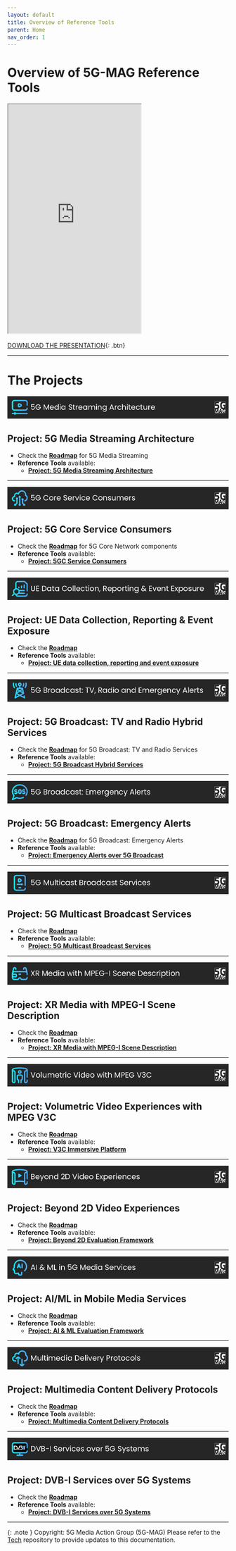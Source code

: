 ```yaml
---
layout: default
title: Overview of Reference Tools
parent: Home
nav_order: 1
---
```


# Overview of 5G-MAG Reference Tools

<iframe width="60%" height="520" src="https://drive.google.com/file/d/1tPcMWLeY6QJNH5OfGWDwLmoSyjrqk8gA/preview"></iframe>

[DOWNLOAD THE PRESENTATION](https://drive.google.com/file/d/1tPcMWLeY6QJNH5OfGWDwLmoSyjrqk8gA/preview){: .btn}

---

# The Projects

<img src="../assets/images/Banner_5GMS.png"/> 

## Project: 5G Media Streaming Architecture
* Check the [**Roadmap**](https://github.com/orgs/5G-MAG/projects/48/views/6) for 5G Media Streaming
* **Reference Tools** available:
   * [**Project: 5G Media Streaming Architecture**](https://5g-mag.github.io/Getting-Started/pages/5g-media-streaming/)

---

<img src="../assets/images/Banner_5GC.png"/> 

## Project: 5G Core Service Consumers
* Check the [**Roadmap**](https://github.com/orgs/5G-MAG/projects/48/views/17) for 5G Core Network components
* **Reference Tools** available:
   * [**Project: 5GC Service Consumers**](https://5g-mag.github.io/Getting-Started/pages/5g-core-service-consumers/)

---

<img src="../assets/images/Banner_UEDC.png"/> 

## Project: UE Data Collection, Reporting & Event Exposure
* Check the [**Roadmap**](https://github.com/orgs/5G-MAG/projects/48/views/8)
* **Reference Tools** available:
   * [**Project: UE data collection, reporting and event exposure**](https://5g-mag.github.io/Getting-Started/pages/ue-data-collection-reporting-exposure/)

---

<img src="../assets/images/Banner_5GBC.png"/> 

## Project: 5G Broadcast: TV and Radio Hybrid Services
* Check the [**Roadmap**](https://github.com/orgs/5G-MAG/projects/48/views/7) for 5G Broadcast: TV and Radio Services
* **Reference Tools** available:
    * [**Project: 5G Broadcast Hybrid Services**](https://5g-mag.github.io/Getting-Started/pages/lte-based-5g-broadcast/)

---

<img src="../assets/images/Banner_5GBCEA.png"/> 

## Project: 5G Broadcast: Emergency Alerts
* Check the [**Roadmap**](https://github.com/orgs/5G-MAG/projects/48/views/12) for 5G Broadcast: Emergency Alerts
* **Reference Tools** available:
    * [**Project: Emergency Alerts over 5G Broadcast**](https://5g-mag.github.io/Getting-Started/pages/emergency-alerts/)

---

<img src="../assets/images/Banner_5MBS.png"/> 

## Project: 5G Multicast Broadcast Services
* Check the [**Roadmap**](https://github.com/orgs/5G-MAG/projects/48/views/13)
* **Reference Tools** available:
    * [**Project: 5G Multicast Broadcast Services**](https://5g-mag.github.io/Getting-Started/pages/5g-multicast-broadcast-services/)

---

<img src="../assets/images/Banner_XR.png"/> 

## Project: XR Media with MPEG-I Scene Description
* Check the [**Roadmap**](https://github.com/orgs/5G-MAG/projects/48/views/16)
* **Reference Tools** available:
   * [**Project: XR Media with MPEG-I Scene Description**](https://5g-mag.github.io/Getting-Started/pages/xr-media-integration-in-5g/)

---

<img src="../assets/images/Banner_V3C.png"/> 

## Project: Volumetric Video Experiences with MPEG V3C
* Check the [**Roadmap**](https://github.com/orgs/5G-MAG/projects/48/views/15)
* **Reference Tools** available:
   * [**Project: V3C Immersive Platform**](https://5g-mag.github.io/Getting-Started/pages/v3c-immersive-platform/)

---

<img src="../assets/images/Banner_B2D.png"/> 

## Project: Beyond 2D Video Experiences
* Check the [**Roadmap**](https://github.com/orgs/5G-MAG/projects/48/views/10)
* **Reference Tools** available:
   * [**Project: Beyond 2D Evaluation Framework**](https://5g-mag.github.io/Getting-Started/pages/beyond-2d-evaluation-framework/)

---

<img src="../assets/images/Banner_AIML.png"/> 

## Project: AI/ML in Mobile Media Services
* Check the [**Roadmap**](https://github.com/orgs/5G-MAG/projects/48/views/9)
* **Reference Tools** available:
   * [**Project: AI & ML Evaluation Framework**](https://5g-mag.github.io/Getting-Started/pages/ai-ml-evaluation-framework/)

---

<img src="../assets/images/Banner_MD.png"/> 

## Project: Multimedia Content Delivery Protocols
* Check the [**Roadmap**](https://github.com/orgs/5G-MAG/projects/48/views/14)
* **Reference Tools** available:
   * [**Project: Multimedia Content Delivery Protocols**](https://5g-mag.github.io/Getting-Started/pages/multimedia-content-delivery/)

---

<img src="../assets/images/Banner_DVBI.png"/> 

## Project: DVB-I Services over 5G Systems
* Check the [**Roadmap**](https://github.com/orgs/5G-MAG/projects/48/views/11)
* **Reference Tools** available:
   * [**Project: DVB-I Services over 5G Systems**](https://5g-mag.github.io/Getting-Started/pages/dvbi-over-5g/)

---

{: .note }
Copyright: 5G Media Action Group (5G-MAG)
Please refer to the [Tech](https://github.com/5G-MAG/Tech/tree/main/pages) repository to provide updates to this documentation.
